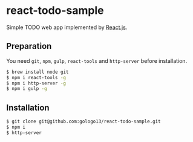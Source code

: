 react-todo-sample
=================

Simple TODO web app implemented by [React.js](http://facebook.github.io/react/).

## Preparation

You need ```git```, ```npm```, ```gulp```, ```react-tools``` and ```http-server``` before installation.

```sh
$ brew install node git
$ npm i react-tools -g
$ npm i http-server -g
$ npm i gulp -g
```

## Installation

```sh
$ git clone git@github.com:gologo13/react-todo-sample.git
$ npm i
$ http-server
```
